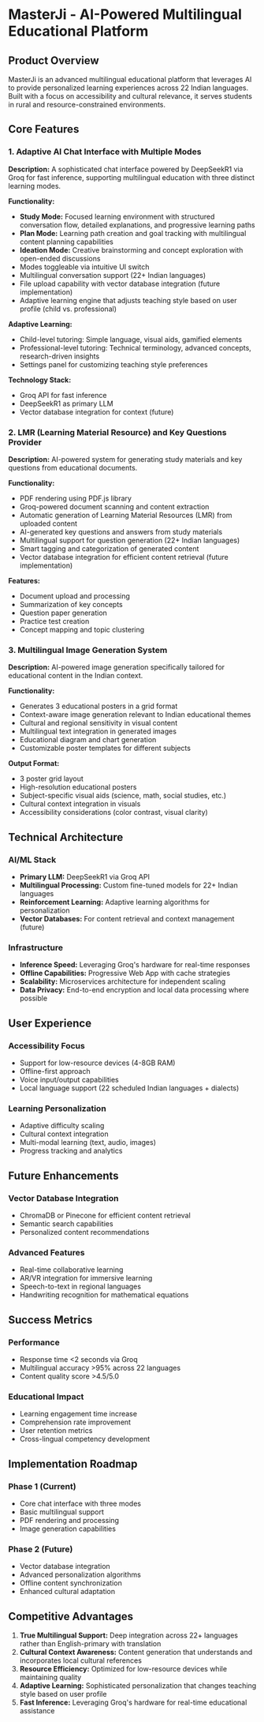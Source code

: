 # MasterJi - AI-Powered Multilingual Educational Platform

## Product Overview
MasterJi is an advanced multilingual educational platform that leverages AI to provide personalized learning experiences across 22 Indian languages. Built with a focus on accessibility and cultural relevance, it serves students in rural and resource-constrained environments.

## Core Features

### 1. Adaptive AI Chat Interface with Multiple Modes

**Description:** A sophisticated chat interface powered by DeepSeekR1 via Groq for fast inference, supporting multilingual education with three distinct learning modes.

**Functionality:**
- **Study Mode:** Focused learning environment with structured conversation flow, detailed explanations, and progressive learning paths
- **Plan Mode:** Learning path creation and goal tracking with multilingual content planning capabilities  
- **Ideation Mode:** Creative brainstorming and concept exploration with open-ended discussions
- Modes toggleable via intuitive UI switch
- Multilingual conversation support (22+ Indian languages)
- File upload capability with vector database integration (future implementation)
- Adaptive learning engine that adjusts teaching style based on user profile (child vs. professional)

**Adaptive Learning:**
- Child-level tutoring: Simple language, visual aids, gamified elements
- Professional-level tutoring: Technical terminology, advanced concepts, research-driven insights
- Settings panel for customizing teaching style preferences

**Technology Stack:**
- Groq API for fast inference
- DeepSeekR1 as primary LLM
- Vector database integration for context (future)

### 2. LMR (Learning Material Resource) and Key Questions Provider

**Description:** AI-powered system for generating study materials and key questions from educational documents.

**Functionality:**
- PDF rendering using PDF.js library
- Groq-powered document scanning and content extraction
- Automatic generation of Learning Material Resources (LMR) from uploaded content
- AI-generated key questions and answers from study materials
- Multilingual support for question generation (22+ Indian languages)
- Smart tagging and categorization of generated content
- Vector database integration for efficient content retrieval (future implementation)

**Features:**
- Document upload and processing
- Summarization of key concepts
- Question paper generation
- Practice test creation
- Concept mapping and topic clustering

### 3. Multilingual Image Generation System

**Description:** AI-powered image generation specifically tailored for educational content in the Indian context.

**Functionality:**
- Generates 3 educational posters in a grid format
- Context-aware image generation relevant to Indian educational themes
- Cultural and regional sensitivity in visual content
- Multilingual text integration in generated images
- Educational diagram and chart generation
- Customizable poster templates for different subjects

**Output Format:**
- 3 poster grid layout
- High-resolution educational posters
- Subject-specific visual aids (science, math, social studies, etc.)
- Cultural context integration in visuals
- Accessibility considerations (color contrast, visual clarity)

## Technical Architecture

### AI/ML Stack
- **Primary LLM:** DeepSeekR1 via Groq API
- **Multilingual Processing:** Custom fine-tuned models for 22+ Indian languages
- **Reinforcement Learning:** Adaptive learning algorithms for personalization
- **Vector Databases:** For content retrieval and context management (future)

### Infrastructure
- **Inference Speed:** Leveraging Groq's hardware for real-time responses
- **Offline Capabilities:** Progressive Web App with cache strategies
- **Scalability:** Microservices architecture for independent scaling
- **Data Privacy:** End-to-end encryption and local data processing where possible

## User Experience

### Accessibility Focus
- Support for low-resource devices (4-8GB RAM)
- Offline-first approach
- Voice input/output capabilities
- Local language support (22 scheduled Indian languages + dialects)

### Learning Personalization
- Adaptive difficulty scaling
- Cultural context integration
- Multi-modal learning (text, audio, images)
- Progress tracking and analytics

## Future Enhancements

### Vector Database Integration
- ChromaDB or Pinecone for efficient content retrieval
- Semantic search capabilities
- Personalized content recommendations

### Advanced Features
- Real-time collaborative learning
- AR/VR integration for immersive learning
- Speech-to-text in regional languages
- Handwriting recognition for mathematical equations

## Success Metrics

### Performance
- Response time <2 seconds via Groq
- Multilingual accuracy >95% across 22 languages
- Content quality score >4.5/5.0

### Educational Impact
- Learning engagement time increase
- Comprehension rate improvement
- User retention metrics
- Cross-lingual competency development

## Implementation Roadmap

### Phase 1 (Current)
- Core chat interface with three modes
- Basic multilingual support
- PDF rendering and processing
- Image generation capabilities

### Phase 2 (Future)
- Vector database integration
- Advanced personalization algorithms
- Offline content synchronization
- Enhanced cultural adaptation

## Competitive Advantages

1. **True Multilingual Support:** Deep integration across 22+ languages rather than English-primary with translation
2. **Cultural Context Awareness:** Content generation that understands and incorporates local cultural references
3. **Resource Efficiency:** Optimized for low-resource devices while maintaining quality
4. **Adaptive Learning:** Sophisticated personalization that changes teaching style based on user profile
5. **Fast Inference:** Leveraging Groq's hardware for real-time educational assistance